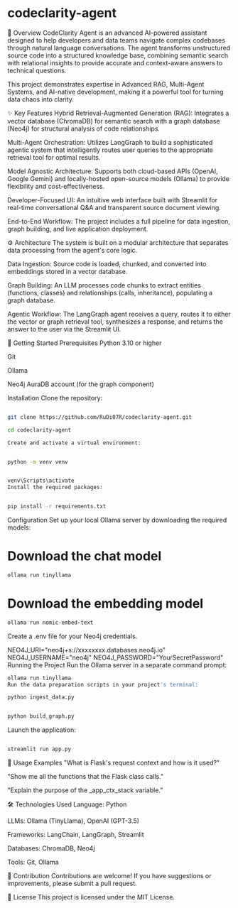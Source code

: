 # codeclarity-agent

🌟 Overview
CodeClarity Agent is an advanced AI-powered assistant designed to help developers and data teams navigate complex codebases through natural language conversations. The agent transforms unstructured source code into a structured knowledge base, combining semantic search with relational insights to provide accurate and context-aware answers to technical questions.

This project demonstrates expertise in Advanced RAG, Multi-Agent Systems, and AI-native development, making it a powerful tool for turning data chaos into clarity.

✨ Key Features
Hybrid Retrieval-Augmented Generation (RAG): Integrates a vector database (ChromaDB) for semantic search with a graph database (Neo4j) for structural analysis of code relationships.

Multi-Agent Orchestration: Utilizes LangGraph to build a sophisticated agentic system that intelligently routes user queries to the appropriate retrieval tool for optimal results.

Model Agnostic Architecture: Supports both cloud-based APIs (OpenAI, Google Gemini) and locally-hosted open-source models (Ollama) to provide flexibility and cost-effectiveness.

Developer-Focused UI: An intuitive web interface built with Streamlit for real-time conversational Q&A and transparent source document viewing.

End-to-End Workflow: The project includes a full pipeline for data ingestion, graph building, and live application deployment.

⚙️ Architecture
The system is built on a modular architecture that separates data processing from the agent's core logic.

Data Ingestion: Source code is loaded, chunked, and converted into embeddings stored in a vector database.

Graph Building: An LLM processes code chunks to extract entities (functions, classes) and relationships (calls, inheritance), populating a graph database.

Agentic Workflow: The LangGraph agent receives a query, routes it to either the vector or graph retrieval tool, synthesizes a response, and returns the answer to the user via the Streamlit UI.

🚀 Getting Started
Prerequisites
Python 3.10 or higher

Git

Ollama

Neo4j AuraDB account (for the graph component)

Installation
Clone the repository:

```bash

git clone https://github.com/RuDi07R/codeclarity-agent.git
```
```bash
cd codeclarity-agent
```
```bash
Create and activate a virtual environment:
```
```Bash

python -m venv venv
```
```Bash

venv\Scripts\activate
Install the required packages:
```
```Bash

pip install -r requirements.txt
```
Configuration
Set up your local Ollama server by downloading the required models:


# Download the chat model
```Bash
ollama run tinyllama
```
# Download the embedding model
```Bash
ollama run nomic-embed-text
```
Create a .env file for your Neo4j credentials.

NEO4J_URI="neo4j+s://xxxxxxxx.databases.neo4j.io"
NEO4J_USERNAME="neo4j"
NEO4J_PASSWORD="YourSecretPassword"
Running the Project
Run the Ollama server in a separate command prompt:

```Bash
ollama run tinyllama
Run the data preparation scripts in your project's terminal:

```
```Bash
python ingest_data.py
```
```Bash

python build_graph.py
```
Launch the application:

```Bash

streamlit run app.py
```
🧠 Usage Examples
"What is Flask's request context and how is it used?"

"Show me all the functions that the Flask class calls."

"Explain the purpose of the _app_ctx_stack variable."

🛠️ Technologies Used
Language: Python

LLMs: Ollama (TinyLlama), OpenAI (GPT-3.5)

Frameworks: LangChain, LangGraph, Streamlit

Databases: ChromaDB, Neo4j

Tools: Git, Ollama

🤝 Contribution
Contributions are welcome! If you have suggestions or improvements, please submit a pull request.

📄 License
This project is licensed under the MIT License.
